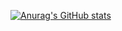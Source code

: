 [![Anurag's GitHub stats](https://github-readme-stats.vercel.app/api?username=MansoorBarri&show_icons=true&theme=dark)](https://github.com/anuraghazra/github-readme-stats)
